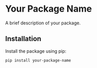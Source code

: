 # Your Package Name

A brief description of your package.

## Installation

Install the package using pip:

```bash
pip install your-package-name
